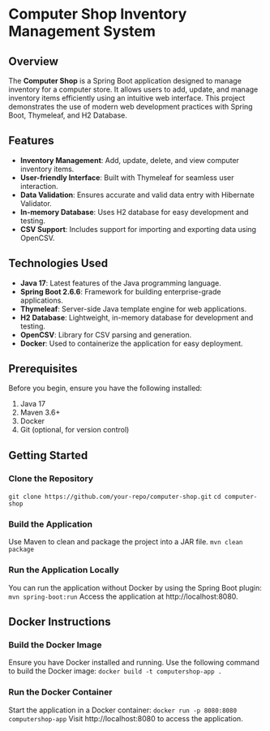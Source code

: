 # Computer Shop Inventory Management System

## Overview

The **Computer Shop** is a Spring Boot application designed to manage inventory for a computer store. It allows users to add, update, and manage inventory items efficiently using an intuitive web interface. This project demonstrates the use of modern web development practices with Spring Boot, Thymeleaf, and H2 Database.

## Features

- **Inventory Management**: Add, update, delete, and view computer inventory items.
- **User-friendly Interface**: Built with Thymeleaf for seamless user interaction.
- **Data Validation**: Ensures accurate and valid data entry with Hibernate Validator.
- **In-memory Database**: Uses H2 database for easy development and testing.
- **CSV Support**: Includes support for importing and exporting data using OpenCSV.

## Technologies Used

- **Java 17**: Latest features of the Java programming language.
- **Spring Boot 2.6.6**: Framework for building enterprise-grade applications.
- **Thymeleaf**: Server-side Java template engine for web applications.
- **H2 Database**: Lightweight, in-memory database for development and testing.
- **OpenCSV**: Library for CSV parsing and generation.
- **Docker**: Used to containerize the application for easy deployment.

## Prerequisites

Before you begin, ensure you have the following installed:

1. Java 17
2. Maven 3.6+
3. Docker
4. Git (optional, for version control)

## Getting Started

### Clone the Repository

`git clone https://github.com/your-repo/computer-shop.git`
`cd computer-shop`

### Build the Application
Use Maven to clean and package the project into a JAR file.
`mvn clean package`

### Run the Application Locally
You can run the application without Docker by using the Spring Boot plugin: 
`mvn spring-boot:run`
Access the application at http://localhost:8080. 

## Docker Instructions

### Build the Docker Image
Ensure you have Docker installed and running. Use the following command to build the Docker image: 
`docker build -t computershop-app .`


### Run the Docker Container
Start the application in a Docker container:
`docker run -p 8080:8080 computershop-app`
Visit http://localhost:8080 to access the application. 

